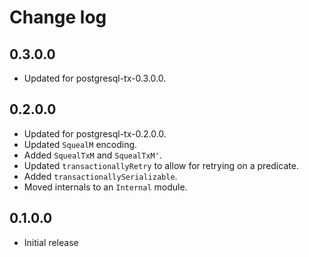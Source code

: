 # Change log

## 0.3.0.0

* Updated for postgresql-tx-0.3.0.0.

## 0.2.0.0

* Updated for postgresql-tx-0.2.0.0.
* Updated `SquealM` encoding.
* Added `SquealTxM` and `SquealTxM'`.
* Updated `transactionallyRetry` to allow for retrying on a predicate.
* Added `transactionallySerializable`.
* Moved internals to an `Internal` module.

## 0.1.0.0

* Initial release

